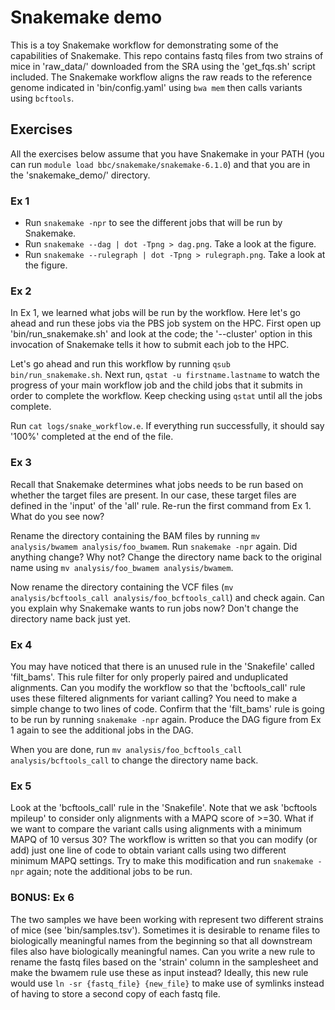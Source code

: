 # Snakemake demo

This is a toy Snakemake workflow for demonstrating some of the capabilities of Snakemake. This repo contains fastq files from two strains of mice in 'raw_data/' downloaded from the SRA using the 'get_fqs.sh' script included. The Snakemake workflow aligns the raw reads to the reference genome indicated in 'bin/config.yaml' using `bwa mem` then calls variants using `bcftools`.

## Exercises

All the exercises below assume that you have Snakemake in your PATH (you can run `module load bbc/snakemake/snakemake-6.1.0`) and that you are in the 'snakemake_demo/' directory.

### Ex 1
- Run `snakemake -npr` to see the different jobs that will be run by Snakemake.
- Run `snakemake --dag | dot -Tpng > dag.png`. Take a look at the figure.
- Run `snakemake --rulegraph | dot -Tpng > rulegraph.png`. Take a look at the figure.

### Ex 2
In Ex 1, we learned what jobs will be run by the workflow. Here let's go ahead and run these jobs via the PBS job system on the HPC. First open up 'bin/run_snakemake.sh' and look at the code; the '--cluster' option in this invocation of Snakemake tells it how to submit each job to the HPC.

Let's go ahead and run this workflow by running `qsub bin/run_snakemake.sh`. Next run, `qstat -u firstname.lastname` to watch the progress of your main workflow job and the child jobs that it submits in order to complete the workflow. Keep checking using `qstat` until all the jobs complete.

Run `cat logs/snake_workflow.e`. If everything run successfully, it should say '100%' completed at the end of the file.

### Ex 3
Recall that Snakemake determines what jobs needs to be run based on whether the target files are present. In our case, these target files are defined in the 'input' of the 'all' rule.  Re-run the first command from Ex 1. What do you see now?

Rename the directory containing the BAM files by running `mv analysis/bwamem analysis/foo_bwamem`. Run `snakemake -npr` again. Did anything change? Why not? Change the directory name back to the original name using `mv analysis/foo_bwamem analysis/bwamem`.

Now rename the directory containing the VCF files (`mv analysis/bcftools_call analysis/foo_bcftools_call`) and check again. Can you explain why Snakemake wants to run jobs now? Don't change the directory name back just yet.

### Ex 4
You may have noticed that there is an unused rule in the 'Snakefile' called 'filt_bams'. This rule filter for only properly paired and unduplicated alignments. Can you modify the workflow so that the 'bcftools_call' rule uses these filtered alignments for variant calling? You need to make a simple change to two lines of code. Confirm that the 'filt_bams' rule is going to be run by running `snakemake -npr` again. Produce the DAG figure from Ex 1 again to see the additional jobs in the DAG.

When you are done, run `mv analysis/foo_bcftools_call analysis/bcftools_call` to change the directory name back.

### Ex 5
Look at the 'bcftools_call' rule in the 'Snakefile'. Note that we ask 'bcftools mpileup' to consider only alignments with a MAPQ score of >=30. What if we want to compare the variant calls using alignments with a minimum MAPQ of 10 versus 30? The workflow is written so that you can modify (or add) just one line of code to obtain variant calls using two different minimum MAPQ settings. Try to make this modification and run `snakemake -npr` again; note the additional jobs to be run.

### BONUS: Ex 6
The two samples we have been working with represent two different strains of mice (see 'bin/samples.tsv'). Sometimes it is desirable to rename files to biologically meaningful names from the beginning so that all downstream files also have biologically meaningful names. Can you write a new rule to rename the fastq files based on the 'strain' column in the samplesheet and make the bwamem rule use these as input instead? Ideally, this new rule would use `ln -sr {fastq_file} {new_file}` to make use of symlinks instead of having to store a second copy of each fastq file.
